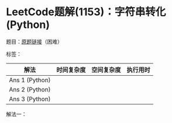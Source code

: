 # LeetCode题解(1153)：字符串转化(Python)

题目：[原题链接](https://leetcode-cn.com/problems/string-transforms-into-another-string/)（困难）

标签：

| 解法           | 时间复杂度 | 空间复杂度 | 执行用时 |
| -------------- | ---------- | ---------- | -------- |
| Ans 1 (Python) |            |            |          |
| Ans 2 (Python) |            |            |          |
| Ans 3 (Python) |            |            |          |

解法一：

